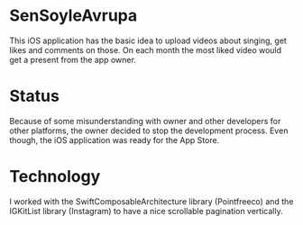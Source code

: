 # SenSoyleAvrupa

This iOS application has the basic idea to upload videos about singing, get likes and comments on those. 
On each month the most liked video would get a present from the app owner.

# Status

Because of some misunderstanding with owner and other developers for other platforms, the owner decided to stop the development process.
Even though, the iOS application was ready for the App Store.

# Technology

I worked with the SwiftComposableArchitecture library (Pointfreeco) and the IGKitList library (Instagram) to have a nice scrollable pagination vertically.
